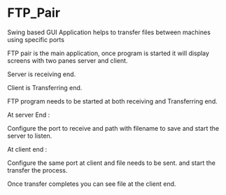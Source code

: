 # FTP_Pair
Swing based GUI Application helps to transfer files between machines using specific ports

FTP pair is the main application, once program is started it will display screens with two panes server and client.


Server is receiving end.

Client is Transferring end.

FTP program needs to be started at both receiving and Transferring end.

At server End :

Configure the port to receive and  path with filename to save and start the server to listen.

At client end :

Configure the same port at client and file needs to be sent. and start the transfer the process.

Once transfer completes you can see file at the client end.
